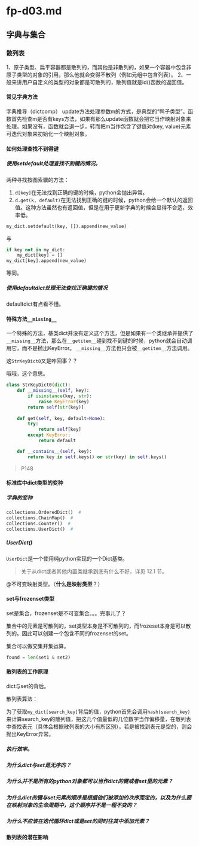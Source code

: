 # fp-d03.md
## 字典与集合
### 散列表
1、原子类型、扁平容器都是散列的，而其他是非散列的，如果一个容器中包含非原子类型的对象的引用，那么他就会变得不散列（例如元组中包含列表）。
2、一般来讲用户自定义的类型的对象都是可散列的，散列值就是id()函数的返回值。
#### 常见字典方法
字典推导（dictcomp）
update方法处理参数m的方式，是典型的“鸭子类型”。函数首先检查m是否有keys方法，如果有那么update函数就会把它当作映射对象来处理。如果没有，函数就会退一步，转而把m当作包含了键值对(key, value)元素可迭代对象来初始化一个映射对象。
#### 如何处理查找不到得键
##### 使用setdefault处理查找不到键的情况。
两种寻找按图索骥的方法：
1. `d[key]`在无法找到正确的键的时候，python会抛出异常。
2. `d.get(k, default)`在无法找到正确的键的时候，python会给一个默认的返回值。这种方法虽然也有返回值，但是在用于更新字典的时候会显得不合适，效率低。
```python
my_dict.setdefault(key, []).append(new_value)
```
与
```python
if key not in my_dict:
    my_dict[key] = []
my_dict[key].append(new_value)
```
等同。

##### 使用defaultdict处理无法查找正确键的情况
defaultdict有点看不懂。

#### 特殊方法`__missing__`
一个特殊的方法，基类dict并没有定义这个方法，但是如果有一个类继承并提供了`__missing__`方法，那么在`__getitem__`碰到找不到键的时候，python就会自动调用它，而不是抛出KeyError。
`__missing__`方法也只会被`__getitem__`方法调用。

这`StrKeyDict0`又是咋回事？？

哦哦，这个意思。
```python
class StrKeyDict0(dict):
    def __missing__(self, key):
        if isinstance(key, str):
            raise KeyError(key)
        return self[str(key)]
    
    def get(self, key, default=None):
        try:
            return self[key]
        except KeyError:
            return default

    def __contains__(self, key):
        return key in self.keys() or str(key) in self.keys()
```
> P148

#### 标准库中dict类型的变种
##### 字典的变种
```python
collections.OrderedDict()  # 
collections.ChainMap()  # 
collections.Counter()  # 
collections.UserDict()  # 
```

##### UserDict()
`UserDict`是一个使用纯python实现的一个Dict基类。
> 关于从dict或者其他内置类继承到底有什么不好，详见 12.1 节。

@不可变映射类型。（**什么是映射类型**？）
#### set与frozenset类型
set是集合，frozenset是不可变集合。。。完事儿了？

集合中的元素是可散列的，set类型本身是不可散列的，而frozeset本身是可以散列的。因此可以创建一个包含不同的frozenset的set。

集合可以做交集并集运算。
```python
found = len(set1 & set2)
```
#### 散列表的工作原理
dict与set的背后。

散列表算法：

为了获取`my_dict[search_key]`背后的值，python首先会调用`hash(search_key)`来计算search_key的散列值，把这几个值最低的几位数字当作偏移量，在散列表中查找表元（具体会根据散列表的大小有所区别）。若是被找到表元是空的，则会抛出KeyError异常。
##### 执行效率。

##### 为什么dict与set是无序的？

##### 为什么并不是所有的python对象都可以当作dict的键或者set里的元素？

##### 为什么dict的键与set元素的顺序是根据他们被添加的次序而定的，以及为什么要在映射对象的生命周期中，这个顺序并不是一程不变的？

##### 为什么不应该在迭代循环dict或是set的同时往其中添加元素？


#### 散列表的潜在影响

### 
